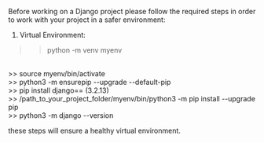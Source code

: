 Before working on a Django project please follow the required steps in order to work with your
project in a safer environment:

1) Virtual Environment:
>> python -m venv myenv
<br/>
>> source myenv/bin/activate
<br/>
>> python3 -m ensurepip --upgrade --default-pip
<br/>
>> pip install django==<version> (3.2.13)
<br/>
>> /path_to_your_project_folder/myenv/bin/python3 -m pip install --upgrade pip
<br/>
>> python3 -m django --version

these steps will ensure a healthy virtual environment.
